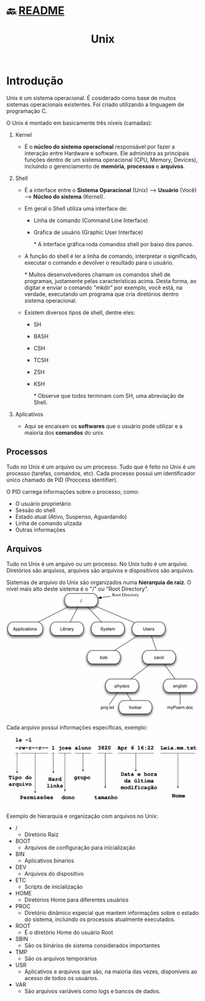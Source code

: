# :back: [README](../../../README.md#low-level-programming)

<h1 align="center">
    Unix
</h1> 

<br>

# Introdução

Unix é um sistema operacional. É cosiderado como base de muitos sistemas operacionais existentes. Foi criado utilizando a linguagem de programação C.

O Unix é montado em basicamente três níveis (camadas):

1. Kernel
    - É o **núcleo do sistema operacional** responsável por fazer a interação entre Hardware e software. Ele administra as principais funções dentro de um sistema operacional (CPU, Memory, Devices), incluindo o gerenciamento de **memória**, **processos** e **arquivos**.
2. Shell
    - É a interface entre o **Sistema Oparacional** (Unix) --> **Usuário** (Você) --> **Núcleo do sistema** (Kernel).
    - Em geral o Shell utiliza uma interface de:
        - Linha de comando (Command Line Interface)
        - Gráfica de usuário (Graphic User Interface)

            \* A interface gráfica roda comandos shell por baixo dos panos.
            
    - A função do shell é ler a linha de comando, interpretar o significado, executar o comando e devolver o resultado para o usuário.

        \* Muitos desenvolvedores chamam os comandos shell de programas, justamente pelas características acima. Desta forma, ao digitar e enviar o comando "mkdir" por exemplo, você está, na verdade, executando um programa que cria diretórios dentro sistema operacional.

    - Existem diversos tipos de shell, dentre eles:
        - SH
        - BASH
        - CSH
        - TCSH
        - ZSH
        - KSH

            \* Observe que todos terminam com SH, uma abreviação de Shell.    

3. Aplicativos
    - Aqui se encaixam os **softwares** que o usuário pode utilizar e a maioria dos **comandos** do unix.

## Processos
Tudo no Unix é um arquivo ou um processo. Tudo que é feito no Unix é um processo (tarefas, comandos, etc). Cada processo possui um identificador único chamado de PID (Proccess identifier).

O PID carrega informações sobre o processo, como:
* O usuário proprietário
* Sessão do shell
* Estado atual (Ativo, Suspenso, Aguardando)
* Linha de comando ulizada
* Outras informações

## Arquivos
Tudo no Unix é um arquivo ou um processo. No Unix tudo é um arquivo. Diretórios são arquivos, arquivos são arquivos e dispositívos são arquivos.

Sistemas de arquivo do Unix são organizados numa **hierarquia de raiz**. O nível mais alto deste sistema é o "/" ou "Root Directory".
![plot](img/rootDirectory.png)

Cada arquivo possui informações específicas, exemplo:
![plot](img/informacoesDeArquivo.png)

Exemplo de hierarquia e organização com arquivos no Unix:
* /
    - Diretório Raiz
* BOOT
    - Arquivos de configuração para inicialização
* BIN
    - Aplicativos binarios
* DEV
    - Arquivos do dispositivo
* ETC
    - Scripts de inicialização
* HOME
    - Diretórios Home para diferentes usuários
* PROC
    - Diretório dinâmico especial que mantem informações sobre o estado do sistema, incluindo os processos atualmente executados.
* ROOT
    - É o diretório Home do usuário Root
* SBIN
    - São os binários de sistema considerados importantes
* TMP
    - São os arquivos temporários
* USR
    - Aplicativos e arquivos que são, na maioria das vezes, disponíveis ao acesso de todos os usuários.
* VAR
    - São arquivos variáveis como logs e bancos de dados.
